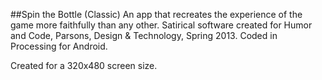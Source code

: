 ##Spin the Bottle (Classic)
An app that recreates the experience of the game more faithfully than any other. Satirical software created for Humor and Code, Parsons, Design & Technology, Spring 2013. Coded in Processing for Android.

Created for a 320x480 screen size.